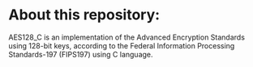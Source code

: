 # About this repository:
AES128_C is an implementation of the Advanced Encryption Standards using 128-bit keys, according to the Federal Information Processing Standards-197 (FIPS197) using C language.
